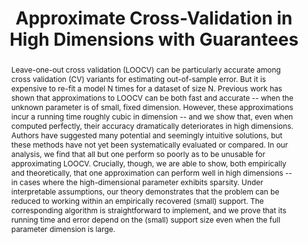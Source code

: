 ---
layout: paper

title: "Approximate Cross-Validation in High Dimensions with Guarantees"

citation: "
William Stephenson, Tamara Broderick,
Approximate Cross-Validation in High Dimensions with Guarantees,
arXiv:abs/1905.13657,
2019
"

link: https://arxiv.org/abs/1905.13657

abstract: "
Leave-one-out cross validation (LOOCV) can be particularly accurate among 
cross validation (CV) variants for estimating out-of-sample error. But it is 
expensive to re-fit a model N times for a dataset of size N. Previous work has 
shown that approximations to LOOCV can be both fast and accurate -- when the 
unknown parameter is of small, fixed dimension. However, these approximations 
incur a running time roughly cubic in dimension -- and we show that, even when 
computed perfectly, their accuracy dramatically deteriorates in high 
dimensions. Authors have suggested many potential and seemingly intuitive 
solutions, but these methods have not yet been systematically evaluated or 
compared. In our analysis, we find that all but one perform so poorly as to be 
unusable for approximating LOOCV. Crucially, though, we are able to show, both 
empirically and theoretically, that one approximation can perform well in high
dimensions -- in cases where the high-dimensional parameter exhibits sparsity.
Under interpretable assumptions, our theory demonstrates that the problem can 
be reduced to working within an empirically recovered (small) support. The
corresponding algorithm is straightforward to implement, and we prove that its
running time and error depend on the (small) support size even when the full 
parameter dimension is large.
"

who_suggested: George De Ath
---